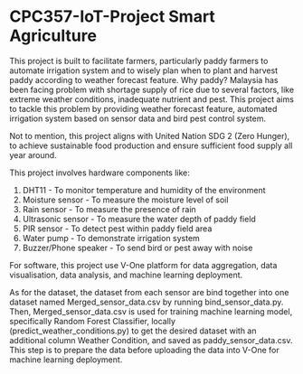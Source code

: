 # CPC357-IoT-Project Smart Agriculture
This project is built to facilitate farmers, particularly paddy farmers to automate irrigation system and to wisely plan when to plant and harvest paddy according to weather forecast feature. Why paddy? Malaysia has been facing problem with shortage supply of rice due to several factors, like extreme weather conditions, inadequate nutrient and pest. This project aims to tackle this problem by providing weather forecast feature, automated irrigation system based on sensor data and bird pest control system.

Not to mention, this project aligns with United Nation SDG 2 (Zero Hunger), to achieve sustainable food production and ensure sufficient food supply all year around.

This project involves hardware components like:
  1. DHT11 - To monitor temperature and humidity of the environment
  2. Moisture sensor - To measure the moisture level of soil
  3. Rain sensor - To measure the presence of rain
  4. Ultrasonic sensor - To measure the water depth of paddy field
  5. PIR sensor - To detect pest within paddy field area
  6. Water pump - To demonstrate irrigation system
  7. Buzzer/Phone speaker - To send bird or pest away with noise

For software, this project use V-One platform for data aggregation, data visualisation, data analysis, and machine learning deployment.

As for the dataset, the dataset from each sensor are bind together into one dataset named Merged_sensor_data.csv by running bind_sensor_data.py. Then, Merged_sensor_data.csv is used for training machine learning model, specifically Random Forest Classifier, locally (predict_weather_conditions.py) to get the desired dataset with an additional column Weather Condition, and saved as paddy_sensor_data.csv. This step is to prepare the data before uploading the data into V-One for machine learning deployment.
